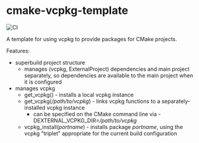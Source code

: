 # cmake-vcpkg-template

![CI](https://github.com/codusnocturnus/cmake-vcpkg-template/workflows/CI/badge.svg)

A template for using vcpkg to provide packages for CMake projects.

Features:
- superbuild project structure
  - manages (vcpkg, ExternalProject) dependencies and main project separately, so dependencies are available to the main project when it is configured
- manages vcpkg
  - get_vcpkg() - installs a local vcpkg instance
  - get_vcpkg(_/path/to/vcpkg_) - links vcpkg functions to a separately-installed vcpkg instance
    - can be specified on the CMake command line via -DEXTERNAL_VCPKG_DIR=_/path/to/vcpkg_
  - vcpkg_install(_portname_) - installs package _portname_, using the vcpkg "triplet" appropriate for the current build configuration
